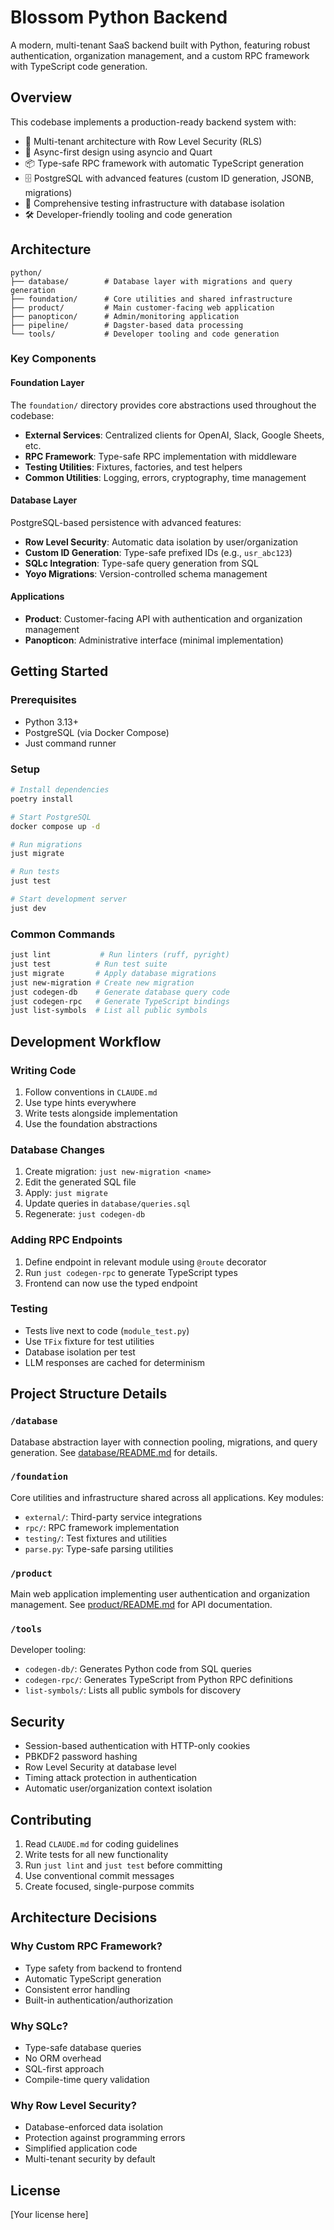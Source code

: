 # Blossom Python Backend

A modern, multi-tenant SaaS backend built with Python, featuring robust authentication, organization management, and a custom RPC framework with TypeScript code generation.

## Overview

This codebase implements a production-ready backend system with:
- 🔐 Multi-tenant architecture with Row Level Security (RLS)
- 🚀 Async-first design using asyncio and Quart
- 📦 Type-safe RPC framework with automatic TypeScript generation
- 🗄️ PostgreSQL with advanced features (custom ID generation, JSONB, migrations)
- 🧪 Comprehensive testing infrastructure with database isolation
- 🛠️ Developer-friendly tooling and code generation

## Architecture

```
python/
├── database/        # Database layer with migrations and query generation
├── foundation/      # Core utilities and shared infrastructure
├── product/         # Main customer-facing web application
├── panopticon/      # Admin/monitoring application
├── pipeline/        # Dagster-based data processing
└── tools/           # Developer tooling and code generation
```

### Key Components

#### Foundation Layer
The `foundation/` directory provides core abstractions used throughout the codebase:
- **External Services**: Centralized clients for OpenAI, Slack, Google Sheets, etc.
- **RPC Framework**: Type-safe RPC implementation with middleware
- **Testing Utilities**: Fixtures, factories, and test helpers
- **Common Utilities**: Logging, errors, cryptography, time management

#### Database Layer
PostgreSQL-based persistence with advanced features:
- **Row Level Security**: Automatic data isolation by user/organization
- **Custom ID Generation**: Type-safe prefixed IDs (e.g., `usr_abc123`)
- **SQLc Integration**: Type-safe query generation from SQL
- **Yoyo Migrations**: Version-controlled schema management

#### Applications
- **Product**: Customer-facing API with authentication and organization management
- **Panopticon**: Administrative interface (minimal implementation)

## Getting Started

### Prerequisites
- Python 3.13+
- PostgreSQL (via Docker Compose)
- Just command runner

### Setup
```bash
# Install dependencies
poetry install

# Start PostgreSQL
docker compose up -d

# Run migrations
just migrate

# Run tests
just test

# Start development server
just dev
```

### Common Commands
```bash
just lint           # Run linters (ruff, pyright)
just test          # Run test suite
just migrate       # Apply database migrations
just new-migration # Create new migration
just codegen-db    # Generate database query code
just codegen-rpc   # Generate TypeScript bindings
just list-symbols  # List all public symbols
```

## Development Workflow

### Writing Code
1. Follow conventions in `CLAUDE.md`
2. Use type hints everywhere
3. Write tests alongside implementation
4. Use the foundation abstractions

### Database Changes
1. Create migration: `just new-migration <name>`
2. Edit the generated SQL file
3. Apply: `just migrate`
4. Update queries in `database/queries.sql`
5. Regenerate: `just codegen-db`

### Adding RPC Endpoints
1. Define endpoint in relevant module using `@route` decorator
2. Run `just codegen-rpc` to generate TypeScript types
3. Frontend can now use the typed endpoint

### Testing
- Tests live next to code (`module_test.py`)
- Use `TFix` fixture for test utilities
- Database isolation per test
- LLM responses are cached for determinism

## Project Structure Details

### `/database`
Database abstraction layer with connection pooling, migrations, and query generation. See [database/README.md](database/README.md) for details.

### `/foundation`
Core utilities and infrastructure shared across all applications. Key modules:
- `external/`: Third-party service integrations
- `rpc/`: RPC framework implementation
- `testing/`: Test fixtures and utilities
- `parse.py`: Type-safe parsing utilities

### `/product`
Main web application implementing user authentication and organization management. See [product/README.md](product/README.md) for API documentation.

### `/tools`
Developer tooling:
- `codegen-db/`: Generates Python code from SQL queries
- `codegen-rpc/`: Generates TypeScript from Python RPC definitions
- `list-symbols/`: Lists all public symbols for discovery

## Security

- Session-based authentication with HTTP-only cookies
- PBKDF2 password hashing
- Row Level Security at database level
- Timing attack protection in authentication
- Automatic user/organization context isolation

## Contributing

1. Read `CLAUDE.md` for coding guidelines
2. Write tests for all new functionality
3. Run `just lint` and `just test` before committing
4. Use conventional commit messages
5. Create focused, single-purpose commits

## Architecture Decisions

### Why Custom RPC Framework?
- Type safety from backend to frontend
- Automatic TypeScript generation
- Consistent error handling
- Built-in authentication/authorization

### Why SQLc?
- Type-safe database queries
- No ORM overhead
- SQL-first approach
- Compile-time query validation

### Why Row Level Security?
- Database-enforced data isolation
- Protection against programming errors
- Simplified application code
- Multi-tenant security by default

## License

[Your license here]
